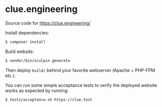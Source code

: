 # clue.engineering

Source code for https://clue.engineering/

Install dependencies:

```bash
$ composer install
```

Build website:

```bash
$ vendor/bin/sculpin generate
```

Then deploy `build/` behind your favorite webserver (Apache + PHP-FPM etc.).

You can run some simple acceptance tests to verify the deployed website works
as expected by running:

```bash
$ tests/acceptance.sh https://clue.test
```
